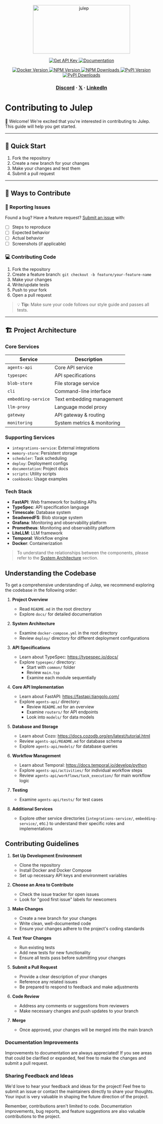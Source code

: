 <div align="center" id="top">
 <img src="https://socialify.git.ci/julep-ai/julep/image?description=1&descriptionEditable=Rapidly%20build%20AI%20workflows%20and%20agents&font=Source%20Code%20Pro&logo=https%3A%2F%2Fraw.githubusercontent.com%2Fjulep-ai%2Fjulep%2Fdev%2F.github%2Fjulep-logo.svg&owner=1&forks=1&pattern=Solid&stargazers=1&theme=Auto" alt="julep" width="320" height="160" />

  <p>
    <a href="https://dashboard.julep.ai">
      <img src="https://img.shields.io/badge/Get_API_Key-FF5733?style=for-the-badge&logo=data:image/svg+xml;base64,PHN2ZyB4bWxucz0iaHR0cDovL3d3dy53My5vcmcvMjAwMC9zdmciIHZpZXdCb3g9IjAgMCAyNCAyNCIgZmlsbD0id2hpdGUiPjxwYXRoIGQ9Ik0xMiAxTDMgNXYxNGw5IDQgOS00VjVsLTktNHptMCAyLjh2MTYuNEw1IDE2LjJWNi44bDctMy4yem0yIDguMmwtMi0yLTIgMiAyIDIgMi0yeiIvPjwvc3ZnPg==" alt="Get API Key">
    </a>
    <a href="https://docs.julep.ai">
      <img src="https://img.shields.io/badge/Documentation-4B32C3?style=for-the-badge&logo=gitbook&logoColor=white" alt="Documentation">
    </a>
  </p>
  <p>
    <a href="https://hub.docker.com/u/julepai">
      <img src="https://img.shields.io/docker/v/julepai/agents-api?sort=semver&style=for-the-badge&color=2496ED&logo=docker&logoColor=white" alt="Docker Version">
    </a>
    <a href="https://www.npmjs.com/package/@julep/sdk">
      <img src="https://img.shields.io/npm/v/@julep/sdk?style=for-the-badge&color=CB3837&logo=npm&logoColor=white" alt="NPM Version">
    </a>
    <a href="https://www.npmjs.com/package/@julep/sdk">
      <img src="https://img.shields.io/npm/dm/@julep/sdk?style=for-the-badge&color=CB3837&logo=npm&logoColor=white" alt="NPM Downloads">
    </a>
    <a href="https://pypi.org/project/julep/">
      <img src="https://img.shields.io/pypi/v/julep?style=for-the-badge&color=3776AB&logo=python&logoColor=white" alt="PyPI Version">
    </a>
    <a href="https://pypi.org/project/julep/">
      <img src="https://img.shields.io/pypi/dm/julep?style=for-the-badge&color=3776AB&logo=python&logoColor=white" alt="PyPI Downloads">
    </a>
  </p>
  
  <h3>
    <a href="https://discord.com/invite/JTSBGRZrzj" rel="dofollow">Discord</a>
    ·
    <a href="https://x.com/julep_ai" rel="dofollow">𝕏</a>
    ·
    <a href="https://www.linkedin.com/company/julep-ai" rel="dofollow">LinkedIn</a>
  </h3>
</div>

# Contributing to Julep

👋 Welcome! We're excited that you're interested in contributing to Julep. This guide will help you get started.

---

## 🚀 Quick Start

1. Fork the repository
2. Create a new branch for your changes
3. Make your changes and test them
4. Submit a pull request

---

## 📝 Ways to Contribute

### 🐛 Reporting Issues

Found a bug? Have a feature request? [Submit an issue](https://github.com/julep-ai/julep/issues) with:

- [ ] Steps to reproduce
- [ ] Expected behavior
- [ ] Actual behavior
- [ ] Screenshots (if applicable)

### 💻 Contributing Code

1. Fork the repository
2. Create a feature branch: `git checkout -b feature/your-feature-name`
3. Make your changes
4. Write/update tests
5. Push to your fork
6. Open a pull request

> 💡 **Tip:** Make sure your code follows our style guide and passes all tests.

---

## 🏗 Project Architecture

### Core Services

| Service | Description |
|---------|-------------|
| `agents-api` | Core API service |
| `typespec` | API specifications |
| `blob-store` | File storage service |
| `cli` | Command-line interface |
| `embedding-service` | Text embedding management |
| `llm-proxy` | Language model proxy |
| `gateway` | API gateway & routing |
| `monitoring` | System metrics & monitoring |

### Supporting Services

- `integrations-service`: External integrations
- `memory-store`: Persistent storage
- `scheduler`: Task scheduling
- `deploy`: Deployment configs
- `documentation`: Project docs
- `scripts`: Utility scripts
- `cookbooks`: Usage examples

### Tech Stack

- **FastAPI**: Web framework for building APIs
- **TypeSpec**: API specification language
- **Timescale**: Database system
- **SeadweedFS**: Blob storage system
- **Grafana**: Monitoring and observability platform
- **Prometheus**: Monitoring and observability platform
- **LiteLLM**: LLM framework
- **Temporal**: Workflow engine
- **Docker**: Containerization

> To understand the relationships between the components, please refer to the [System Architecture](https://docs.julep.ai/docs/advanced/architecture-deep-dive) section.

## Understanding the Codebase

To get a comprehensive understanding of Julep, we recommend exploring the codebase in the following order:

1. **Project Overview**
   - Read `README.md` in the root directory
   - Explore `docs/` for detailed documentation

2. **System Architecture**
   - Examine `docker-compose.yml` in the root directory
   - Review `deploy/` directory for different deployment configurations

3. **API Specifications**
   - Learn about TypeSpec: https://typespec.io/docs/
   - Explore `typespec/` directory:
     - Start with `common/` folder
     - Review `main.tsp`
     - Examine each module sequentially

4. **Core API Implementation**
   - Learn about FastAPI: https://fastapi.tiangolo.com/
   - Explore `agents-api/` directory:
     - Review `README.md` for an overview
     - Examine `routers/` for API endpoints
     - Look into `models/` for data models

5. **Database and Storage**
   - Learn about Cozo: https://docs.cozodb.org/en/latest/tutorial.html
   - Review `agents-api/README.md` for database schema
   - Explore `agents-api/models/` for database queries

6. **Workflow Management**
   - Learn about Temporal: https://docs.temporal.io/develop/python
   - Explore `agents-api/activities/` for individual workflow steps
   - Review `agents-api/workflows/task_execution/` for main workflow logic

7. **Testing**
   - Examine `agents-api/tests/` for test cases

8. **Additional Services**
   - Explore other service directories (`integrations-service/`, `embedding-service/`, etc.) to understand their specific roles and implementations

## Contributing Guidelines

1. **Set Up Development Environment**
   - Clone the repository
   - Install Docker and Docker Compose
   - Set up necessary API keys and environment variables

2. **Choose an Area to Contribute**
   - Check the issue tracker for open issues
   - Look for "good first issue" labels for newcomers

3. **Make Changes**
   - Create a new branch for your changes
   - Write clean, well-documented code
   - Ensure your changes adhere to the project's coding standards

4. **Test Your Changes**
   - Run existing tests
   - Add new tests for new functionality
   - Ensure all tests pass before submitting your changes

5. **Submit a Pull Request**
   - Provide a clear description of your changes
   - Reference any related issues
   - Be prepared to respond to feedback and make adjustments

6. **Code Review**
   - Address any comments or suggestions from reviewers
   - Make necessary changes and push updates to your branch

7. **Merge**
   - Once approved, your changes will be merged into the main branch

### Documentation Improvements

Improvements to documentation are always appreciated! If you see areas that could be clarified or expanded, feel free to make the changes and submit a pull request.

### Sharing Feedback and Ideas

We'd love to hear your feedback and ideas for the project! Feel free to submit an issue or contact the maintainers directly to share your thoughts. Your input is very valuable in shaping the future direction of the project.

Remember, contributions aren't limited to code. Documentation improvements, bug reports, and feature suggestions are also valuable contributions to the project.
